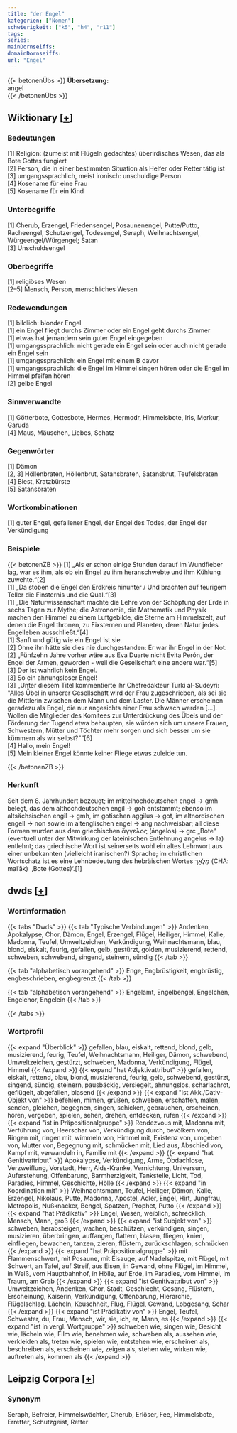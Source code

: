 ```yaml
---
title: "der Engel"
kategorien: ["Nomen"]
schwierigkeit: ["k5", "h4", "r11"]
tags:
series:
mainDornseiffs:
domainDornseiffs:
url: "Engel"
---
```


{{< betonenÜbs >}}
**Übersetzung:**  
angel  
{{< /betonenÜbs >}}

## Wiktionary [[+](https://de.wiktionary.org/wiki/Engel)]

### Bedeutungen
[1] Religion: (zumeist mit Flügeln gedachtes) überirdisches Wesen, das als Bote Gottes fungiert  
[2] Person, die in einer bestimmten Situation als Helfer oder Retter tätig ist  
[3] umgangssprachlich, meist ironisch: unschuldige Person  
[4] Kosename für eine Frau  
[5] Kosename für ein Kind  

### Unterbegriffe
[1] Cherub, Erzengel, Friedensengel, Posaunenengel, Putte/Putto, Racheengel, Schutzengel, Todesengel, Seraph, Weihnachtsengel, Würgeengel/Würgengel; Satan  
[3] Unschuldsengel  

### Oberbegriffe
[1] religiöses Wesen  
[2–5] Mensch, Person, menschliches Wesen  

### Redewendungen
[1] bildlich: blonder Engel  
[1] ein Engel fliegt durchs Zimmer oder ein Engel geht durchs Zimmer  
[1] etwas hat jemandem sein guter Engel eingegeben  
[1] umgangssprachlich: nicht gerade ein Engel sein oder auch nicht gerade ein Engel sein  
[1] umgangssprachlich: ein Engel mit einem B davor  
[1] umgangssprachlich: die Engel im Himmel singen hören oder die Engel im Himmel pfeifen hören  
[2] gelbe Engel  

### Sinnverwandte
[1] Götterbote, Gottesbote, Hermes, Hermodr, Himmelsbote, Iris, Merkur, Garuda  
[4] Maus, Mäuschen, Liebes, Schatz  

### Gegenwörter
[1] Dämon  
[2, 3] Höllenbraten, Höllenbrut, Satansbraten, Satansbrut, Teufelsbraten  
[4] Biest, Kratzbürste  
[5] Satansbraten  

### Wortkombinationen
[1] guter Engel, gefallener Engel, der Engel des Todes, der Engel der Verkündigung  

### Beispiele
{{< betonenZB >}}
[1] „Als er schon einige Stunden darauf im Wundfieber lag, war es ihm, als ob ein Engel zu ihm heranschwebte und ihm Kühlung zuwehte.“[2]  
[1] „Da stoben die Engel den Erdkreis hinunter / Und brachten auf feurigem Teller die Finsternis und die Qual.“[3]  
[1] „Die Naturwissenschaft machte die Lehre von der Schöpfung der Erde in sechs Tagen zur Mythe; die Astronomie, die Mathematik und Physik machen den Himmel zu einem Luftgebilde, die Sterne am Himmelszelt, auf denen die Engel thronen, zu Fixsternen und Planeten, deren Natur jedes Engelleben ausschließt.“[4]  
[1] Sanft und gütig wie ein Engel ist sie.  
[2] Ohne ihn hätte sie dies nie durchgestanden: Er war ihr Engel in der Not.  
[2] „Fünfzehn Jahre vorher wäre aus Eva Duarte nicht Evita Perón, der Engel der Armen, geworden - weil die Gesellschaft eine andere war.“[5]  
[3] Der ist wahrlich kein Engel.  
[3] So ein ahnungsloser Engel!  
[3] „Unter diesem Titel kommentierte ihr Chefredakteur Turki al-Sudeyri: "Alles Übel in unserer Gesellschaft wird der Frau zugeschrieben, als sei sie die Mittlerin zwischen dem Mann und dem Laster. Die Männer erscheinen geradezu als Engel, die nur angesichts einer Frau schwach werden […]. Wollen die Mitglieder des Komitees zur Unterdrückung des Übels und der Förderung der Tugend etwa behaupten, sie würden sich um unsere Frauen, Schwestern, Mütter und Töchter mehr sorgen und sich besser um sie kümmern als wir selbst?"“[6]  
[4] Hallo, mein Engel!  
[5] Mein kleiner Engel könnte keiner Fliege etwas zuleide tun.  

{{< /betonenZB >}}
### Herkunft
Seit dem 8. Jahrhundert bezeugt; im mittelhochdeutschen engel → gmh belegt, das dem althochdeutschen engil → goh entstammt; ebenso im altsächsischen engil → gmh, im gotischen aggilus → got, im altnordischen engell → non sowie im altenglischen engel → ang nachweisbar; all diese Formen wurden aus dem griechischen ἄγγελος (ángelos) → grc „Bote“ (eventuell unter der Mitwirkung der lateinischen Entlehnung angelus → la) entlehnt; das griechische Wort ist seinerseits wohl ein altes Lehnwort aus einer unbekannten (vielleicht iranischen?) Sprache; im christlichen Wortschatz ist es eine Lehnbedeutung des hebräischen Wortes מַלְאָך‎ (CHA: malʿāk)  ‚Bote (Gottes)‘.[1]  



## dwds [[+](https://www.dwds.de/wb/Engel)]

### Wortinformation
{{< tabs "Dwds" >}}
{{< tab "Typische Verbindungen" >}}
Andenken, Apokalypse, Chor, Dämon, Engel, Erzengel, Flügel, Heiliger, Himmel, Kalle, Madonna, Teufel, Umweltzeichen, Verkündigung, Weihnachtsmann, blau, blond, eiskalt, feurig, gefallen, gelb, gestürzt, golden, musizierend, rettend, schweben, schwebend, singend, steinern, sündig
{{< /tab >}}

{{< tab "alphabetisch vorangehend" >}}
Enge, Engbrüstigkeit, engbrüstig, engbeschrieben, engbegrenzt
{{< /tab >}}

{{< tab "alphabetisch vorangehend" >}}
Engelamt, Engelbengel, Engelchen, Engelchor, Engelein
{{< /tab >}}

{{< /tabs >}}

### Wortprofil
{{< expand "Überblick" >}} gefallen, blau, eiskalt, rettend, blond, gelb, musizierend, feurig, Teufel, Weihnachtsmann, Heiliger, Dämon, schwebend, Umweltzeichen, gestürzt, schweben, Madonna, Verkündigung, Flügel, Himmel {{< /expand >}}
{{< expand "hat Adjektivattribut" >}} gefallen, eiskalt, rettend, blau, blond, musizierend, feurig, gelb, schwebend, gestürzt, singend, sündig, steinern, pausbäckig, versiegelt, ahnungslos, scharlachrot, geflügelt, abgefallen, blasend {{< /expand >}}
{{< expand "ist Akk./Dativ-Objekt von" >}} befehlen, mimen, grüßen, schweben, erschaffen, malen, senden, gleichen, begegnen, singen, schicken, gebrauchen, erscheinen, hören, vergeben, spielen, sehen, drehen, entdecken, rufen {{< /expand >}}
{{< expand "ist in Präpositionalgruppe" >}} Rendezvous mit, Madonna mit, Verführung von, Heerschar von, Verkündigung durch, bevölkern von, Ringen mit, ringen mit, wimmeln von, Himmel mit, Existenz von, umgeben von, Mutter von, Begegnung mit, schmücken mit, Lied aus, Abschied von, Kampf mit, verwandeln in, Familie mit {{< /expand >}}
{{< expand "hat Genitivattribut" >}} Apokalypse, Verkündigung, Arme, Obdachlose, Verzweiflung, Vorstadt, Herr, Aids-Kranke, Vernichtung, Universum, Auferstehung, Offenbarung, Barmherzigkeit, Tankstelle, Licht, Tod, Paradies, Himmel, Geschichte, Hölle {{< /expand >}}
{{< expand "in Koordination mit" >}} Weihnachtsmann, Teufel, Heiliger, Dämon, Kalle, Erzengel, Nikolaus, Putte, Madonna, Apostel, Adler, Engel, Hirt, Jungfrau, Metropolis, Nußknacker, Bengel, Spatzen, Prophet, Putto {{< /expand >}}
{{< expand "hat Prädikativ" >}} Engel, Wesen, weiblich, schrecklich, Mensch, Mann, groß {{< /expand >}}
{{< expand "ist Subjekt von" >}} schweben, herabsteigen, wachen, beschützen, verkündigen, singen, musizieren, überbringen, auffangen, flattern, blasen, fliegen, knien, einfliegen, bewachen, tanzen, zieren, flüstern, zurückschlagen, schmücken {{< /expand >}}
{{< expand "hat Präpositionalgruppe" >}} mit Flammenschwert, mit Posaune, mit Eisauge, auf Nadelspitze, mit Flügel, mit Schwert, an Tafel, auf Streif, aus Eisen, in Gewand, ohne Flügel, im Himmel, in Weiß, vom Hauptbahnhof, in Hölle, auf Erde, im Paradies, vom Himmel, im Traum, am Grab {{< /expand >}}
{{< expand "ist Genitivattribut von" >}} Umweltzeichen, Andenken, Chor, Stadt, Geschlecht, Gesang, Flüstern, Erscheinung, Kaiserin, Verkündigung, Offenbarung, Hierarchie, Flügelschlag, Lächeln, Keuschheit, Flug, Flügel, Gewand, Lobgesang, Schar {{< /expand >}}
{{< expand "ist Prädikativ von" >}} Engel, Teufel, Schwester, du, Frau, Mensch, wir, sie, ich, er, Mann, es {{< /expand >}}
{{< expand "ist in vergl. Wortgruppe" >}} schweben wie, singen wie, Gesicht wie, lächeln wie, Film wie, benehmen wie, schweben als, aussehen wie, verkleiden als, treten wie, spielen wie, entstehen wie, erscheinen als, beschreiben als, erscheinen wie, zeigen als, stehen wie, wirken wie, auftreten als, kommen als {{< /expand >}}

## Leipzig Corpora [[+](https://corpora.uni-leipzig.de/en/res?word=Engel&corpusId=deu_newscrawl-public_2018)]


### Synonym
Seraph, Befreier, Himmelswächter, Cherub, Erlöser, Fee, Himmelsbote, Erretter, Schutzgeist, Retter

